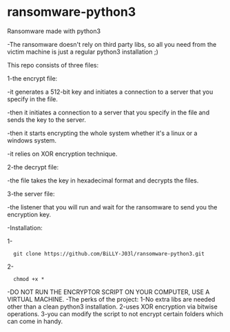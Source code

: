 # ransomware-python3
Ransomware made with python3

-The ransomware doesn't rely on third party libs, so all you need from the victim machine is just a regular python3 installation ;)

This repo consists of three files:
  
1-the encrypt file:
  
  -it generates a 512-bit key and initiates a connection to a server that you specify in the file.
    
  -then it initiates a connection to a server that you specify in the file and sends the key to the server.
    
  -then it starts encrypting the whole system whether it's a linux or a windows system.
    
   -it relies on XOR encryption technique.
    
2-the decrypt file:
    
 -the file takes the key in hexadecimal format and decrypts the files.

3-the server file:
    
 -the listener that you will run and wait for the ransomware to send you the encryption key.



-Installation:
  
  1-

      git clone https://github.com/BiLLY-J03l/ransomware-python3.git

  2-
  
      chmod +x *


-DO NOT RUN THE ENCRYPTOR SCRIPT ON YOUR COMPUTER, USE A VIRTUAL MACHINE.
-The perks of the project:
  1-No extra libs are needed other than a clean python3 installation.
  2-uses XOR encryption via bitwise operations.
  3-you can modify the script to not encrypt certain folders which can come in handy.

